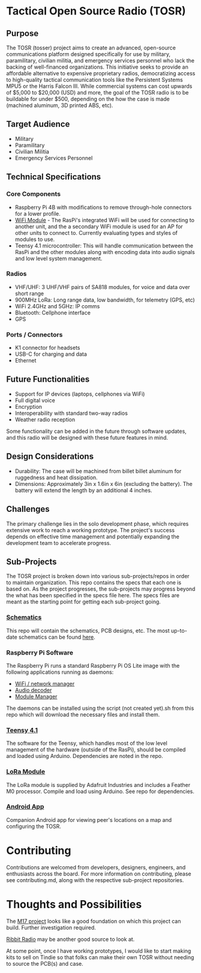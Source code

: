 # Tactical Open Source Radio (TOSR)
## Purpose
The TOSR (tosser) project aims to create an advanced, open-source communications platform designed specifically for use by military, paramilitary, civilian militia, and emergency services personnel who lack the backing of well-financed organizations. This initiative seeks to provide an affordable alternative to expensive proprietary radios, democratizing access to high-quality tactical communication tools like the Persistent Systems MPU5 or the Harris Falcon III. While commercial systems can cost upwards of $5,000 to $20,000 (USD) and more, the goal of the TOSR radio is to be buildable for under $500, depending on the how the case is made (machined aluminum, 3D printed ABS, etc).

## Target Audience
- Military
- Paramilitary
- Civilian Militia
- Emergency Services Personnel

## Technical Specifications
### Core Components
- Raspberry Pi 4B with modifications to remove through-hole connectors for a lower profile.
- [WiFi Module]() - The RasPi's integrated WiFi will be used for connecting to another unit, and the a secondary WiFi module is used for an AP for other units to connect to. Currently evaluating types and styles of modules to use.
- Teensy 4.1 microcontroller: This will handle communication between the RasPi and the other modules along with encoding data into audio signals and low level system management.
### Radios
- VHF/UHF: 3 UHF/VHF pairs of SA818 modules, for voice and data over short range
- 900MHz LoRa: Long range data, low bandwidth, for telemetry (GPS, etc)
- WiFi 2.4GHz and 5GHz: IP comms
- Bluetooth: Cellphone interface
- GPS
### Ports / Connectors
- K1 connector for headsets
- USB-C for charging and data
- Ethernet

## Future Functionalities
- Support for IP devices (laptops, cellphones via WiFi)
- Full digital voice
- Encryption
- Interoperability with standard two-way radios
- Weather radio reception

Some functionality can be added in the future through software updates, and this radio will be designed with these future features in mind. 

## Design Considerations
- Durability: The case will be machined from billet billet aluminum for ruggedness and heat dissipation.
- Dimensions: Approximately 3in x 1.6in x 6in (excluding the battery). The battery will extend the length by an additional 4 inches.

## Challenges
The primary challenge lies in the solo development phase, which requires extensive work to reach a working prototype. The project's success depends on effective time management and potentially expanding the development team to accelerate progress.

## Sub-Projects
The TOSR project is broken down into various sub-projects/repos in order to maintain organization. This repo contains the specs that each one is based on. As the project progresses, the sub-projects may progress beyond the what has been specified in the specs file here. The specs files are meant as the starting point for getting each sub-project going.

### [Schematics](https://github.com/andrewmcdan/TOSR-Schematics)
This repo will contain the schematics, PCB designs, etc. The most up-to-date schematics can be found [here](https://oshwlab.com/andrewmcdan/raspi-cm4-carrier).

### Raspberry Pi Software
The Raspberry Pi runs a standard Raspberry Pi OS Lite image with the following applications running as daemons:
- [WiFi / network manager](https://github.com/andrewmcdan/TOSR-RPi-network-manager)
- [Audio decoder](https://github.com/andrewmcdan/TOSR-RPi-Audo-Decoder)
- [Module Manager](https://github.com/andrewmcdan/TOSR-RPi-Module-Manager)

The daemons can be installed using the script (not created yet).sh from this repo which will download the necessary files and install them.

### [Teensy 4.1](https://github.com/andrewmcdan/TOSR-Teensy)
The software for the Teensy, which handles most of the low level management of the hardware (outside of the RasPi), should be compiled and loaded using Arduino. Dependencies are noted in the repo.

### [LoRa Module](https://github.com/andrewmcdan/TOSR-LoRa-Feather-M0)
The LoRa module is supplied by Adafruit Industries and includes a Feather M0 processor. Compile and load using Arduino. See repo for dependencies. 

### [Android App]()
Companion Android app for viewing peer's locations on a map and configuring the TOSR.

# Contributing
Contributions are welcomed from developers, designers, engineers, and enthusiasts across the board. For more information on contributing, please see contributing.md, along with the respective sub-project repositories.

# Thoughts and Possibilities
The [M17 project](https://m17project.org/) looks like a good foundation on which this project can build. Further investigation required. 

[Ribbit Radio](https://www.ribbitradio.org/#/) may be another good source to look at.

At some point, once I have working prototypes, I would like to start making kits to sell on Tindie so that folks can make their own TOSR without needing to source the PCB(s) and case.